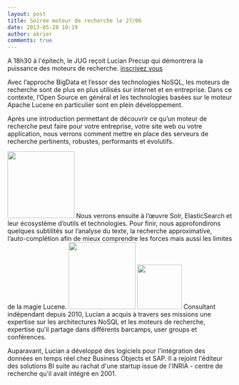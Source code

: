 ```yaml
---
layout: post
title: Soirée moteur de recherche le 27/06
date: 2013-05-28 10:19
author: akrier
comments: true
---
```

A 18h30 à l'épitech, le JUG reçoit Lucian Precup qui démontrera la puissance des moteurs de recherche.
<a href="http://www.jugevents.org/jugevents/event/show.html?id=51054">inscrivez vous</a>

Avec l’approche BigData et l’essor des technologies NoSQL, les moteurs de recherche sont de plus en plus utilisés sur internet et en entreprise. Dans ce contexte, l’Open Source en général et les technologies basées sur le moteur Apache Lucene en particulier sont en plein développement.

Après une introduction permettant de découvrir ce qu’un moteur de recherche peut faire pour votre entreprise, votre site web ou votre application, nous verrons comment mettre en place des serveurs de recherche pertinents, robustes, performants et évolutifs.

<img src="http://lucene.apache.org/images/solr.png" width="150"  alt="" />
Nous verrons ensuite à l’œuvre Solr, ElasticSearch et leur écosystème d’outils et technologies. Pour finir, nous approfondirons quelques subtilités sur l’analyse du texte, la recherche approximative, l’auto-complétion afin de mieux comprendre les forces mais aussi les limites de la magie Lucene.
<img src="http://marketingland.com/wp-content/ml-loads/2013/02/elasticsearch_logo-600x123.png" width="150" alt="" />

<img src="http://t2.gstatic.com/images?q=tbn:ANd9GcRfVbSnCKa6_w9tvQhaJoDURs1OLtU-dSr1D_SGFYdhDxwjRtZu8PceASJVwg" width="100" alt="" />
Consultant indépendant depuis 2010, Lucian a acquis à travers ses missions une expertise sur les architectures NoSQL et les moteurs de recherche, expertise qu'il partage dans différents barcamps, user groups et conférences.

Auparavant, Lucian a développé des logiciels pour l'intégration des données en temps réel chez Business Objects et SAP. Il a rejoint l'éditeur des solutions BI suite au rachat d'une startup issue de l'INRIA - centre de recherche qu'il avait intégré en 2001.

